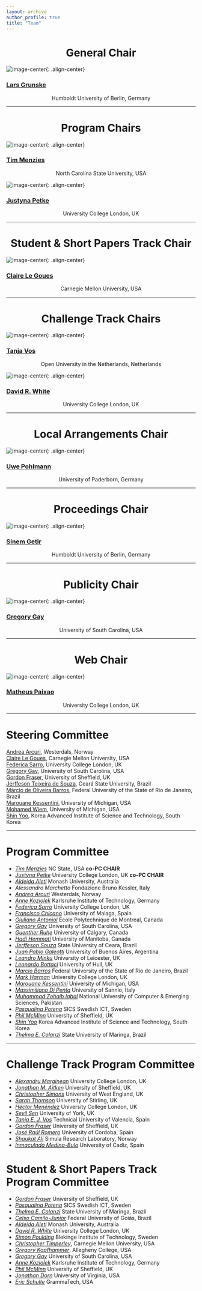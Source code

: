 ```yaml
---
layout: archive
author_profile: true
title: "Team"
---
```


<link rel="stylesheet" href="../css/organization.css">

<h1 style="text-align: center;" markdown="1">General Chair</h1>

![image-center](/images/lars.jpg){: .align-center}
<h3 class="person" markdown="1"><a href="https://www.informatik.hu-berlin.de/de/Members/lars-grunske" target="_blank">Lars Grunske</a></h3>
<center>Humboldt University of Berlin, Germany</center>

---

<h1 style="text-align: center;" markdown="1">Program Chairs</h1>

![image-center](/images/tim.jpg){: .align-center}
<h3 class="person" markdown="1"><a href="http://menzies.us/" target="_blank">Tim Menzies</a></h3>
<center>North Carolina State University, USA</center>

![image-center](/images/justyna.jpg){: .align-center}
<h3 class="person" markdown="1"><a href="http://www0.cs.ucl.ac.uk/staff/J.Petke/" target="_blank">Justyna Petke</a></h3>
<center>University College London, UK</center>

---

<h1 style="text-align: center;" markdown="1">Student & Short Papers Track Chair</h1>

![image-center](/images/claire.jpg){: .align-center}
<h3 class="person" markdown="1"><a href="https://clairelegoues.com/" target="_blank">Claire Le Goues</a></h3>
<center>Carnegie Mellon University, USA</center>

---

<h1 style="text-align: center;" markdown="1">Challenge Track Chairs</h1>

![image-center](/images/tanja.png){: .align-center}
<h3 class="person" markdown="1"><a href="http://tanjavos.com/" target="_blank">Tanja Vos</a></h3>
<center>Open University in the Netherlands, Netherlands</center>

![image-center](/images/david.jpg){: .align-center}
<h3 class="person" markdown="1"><a href="http://www.davidrwhite.co.uk/" target="_blank">David R. White</a></h3>
<center>University College London, UK</center>

---

<h1 style="text-align: center;" markdown="1">Local Arrangements Chair</h1>

![image-center](/images/uwe.jpg){: .align-center}
<h3 class="person" markdown="1"><a href="https://www.hni.uni-paderborn.de/swt/mitarbeiter/130201625100101/" target="_blank">Uwe Pohlmann</a></h3>
<center>University of Paderborn, Germany</center>

---
<h1 style="text-align: center;" markdown="1">Proceedings Chair</h1>

![image-center](/images/sinem.jpg){: .align-center}
<h3 class="person" markdown="1"><a href="https://www.informatik.hu-berlin.de/de/institut/mitarbeiter/1689441" target="_blank">Sinem Getir</a></h3>
<center>Humboldt University of Berlin, Germany </center>

---

<h1 style="text-align: center;" markdown="1">Publicity Chair</h1>

![image-center](/images/gregory.jpg){: .align-center}
<h3 class="person" markdown="1"><a href="http://www.greggay.com/" target="_blank">Gregory Gay</a></h3>
<center>University of South Carolina, USA</center>

---

<h1 style="text-align: center;" markdown="1">Web Chair</h1>

![image-center](/images/matheus.jpg){: .align-center}
<h3 class="person" markdown="1"><a href="http://www0.cs.ucl.ac.uk/staff/m.paixao/" target="_blank">Matheus Paixao</a></h3>
<center>University College London, UK</center>

---

<h1 style="text-align: left;" markdown="1">Steering Committee</h1>

<a href="http://folk.uio.no/arcuri/" target="_blank">Andrea Arcuri</a>, Westerdals, Norway   
<a href="https://clairelegoues.com/" target="_blank">Claire Le Goues</a>, Carnegie Mellon University, USA   
<a href="http://www0.cs.ucl.ac.uk/staff/F.Sarro/" target="_blank">Federica Sarro</a>, University College London, UK  
<a href="http://www.greggay.com/" target="_blank">Gregory Gay</a>, University of South Carolina, USA  
<a href="http://staffwww.dcs.shef.ac.uk/people/G.Fraser/" target="_blank">Gordon Fraser</a>, University of Sheffield, UK   
<a href="http://goes.uece.br/en/team.html" target="_blank">Jerffeson Teixeira de Souza</a>, Ceará State University, Brazil    
<a href="http://www.uniriotec.br/~marcio.barros/" target="_blank">Márcio de Oliveira Barros</a>, Federal University of the State of Rio de Janeiro, Brazil   
<a href="http://www-personal.umd.umich.edu/~marouane/" target="_blank">Marouane Kessentini</a>, University of Michigan, USA                       
<a href="http://mkaouer.net/" target="_blank">Mohamed Wiem</a>, University of Michigan, USA                                  
<a href="http://coinse.kaist.ac.kr/members/shin.yoo/" target="_blank">Shin Yoo</a>, Korea Advanced Institute of Science and Technology, South Korea   

---

  <h1 style="text-align: left;" markdown="1">Program Committee</h1>

  <ul>
  <li><em><a href="http://menzies.us" target="_blank">Tim Menzies</a></em> NC State, USA <b>co-PC CHAIR</b></li>
  <li><em><a href="http://www0.cs.ucl.ac.uk/staff/J.Petke/" target="_blank">Justyna Petke</a></em> University College London, UK <b>co-PC CHAIR</b></li>
  <li><em><a href="http://users.monash.edu.au/~aldeidaa/" target="_blank">Aldeida Aleti</a></em> Monash University, Australia</li>
  <li><em>Alessandro Marchetto</em>  Fondazione Bruno Kessler, Italy</li>
  <li><em><a href="http://folk.uio.no/arcuri/" target="_blank">Andrea Arcuri</a></em> Westerdals, Norway</li>
  <li><em><a href="http://sdq.ipd.kit.edu/people/anne_koziolek/" target="_blank">Anne Koziolek</a></em> Karlsruhe Institute of Technology, Germany</li>
  <li><em><a href="http://www0.cs.ucl.ac.uk/staff/F.Sarro/" target="_blank">Federica Sarro</a></em> University College London, UK</li>
  <li><em><a href="http://neo.lcc.uma.es/staff/francis/english/index_en.html" target="_blank">Francisco Chicano</a></em> University of Malaga, Spain</li>
  <li><em><a href="http://www.antoniol.net/" target="_blank">Giuliano Antoniol</a></em> Ecole Polytechnique de Montreal, Canada</li>
  <li><em><a href="http://www.greggay.com/" target="_blank">Gregory Gay</a></em> University of South Carolina, USA</li>
  <li><em><a href="http://ruhe.cpsc.ucalgary.ca/" target="_blank">Guenther Ruhe</a></em> University of Calgary, Canada</li>
  <li><em><a href="http://sealab.cs.umanitoba.ca/?page_id=149" target="_blank">Hadi Hemmati</a></em> University of Manitoba, Canada</li>
  <li><em><a href="http://goes.uece.br/en/team.html" target="_blank">Jerffeson Souza</a></em> State University of Ceara, Brazil</li>
  <li><em><a href="http://lafhis.dc.uba.ar/en/~jgaleotti" target="_blank">Juan Pablo Galeotti</a></em> University of Buenos Aires, Argentina</li>
  <li><em><a href="http://www.cs.le.ac.uk/people/llm11/" target="_blank">Leandro Minku</a></em> University of Leicester, UK</li>
  <li><em><a href="http://www2.hull.ac.uk/science/computer_science/our_staff/staff_profiles/len_bottaci.aspx" target="_blank">Leonardo Bottaci</a></em> University of Hull, UK</li>
  <li><em><a href="http://www.uniriotec.br/~marcio.barros/" target="_blank">Marcio Barros</a></em> Federal University of the State of Rio de Janeiro, Brazil</li>
  <li><em><a href="http://www0.cs.ucl.ac.uk/staff/mharman/" target="_blank">Mark Harman</a></em> University College London, UK</li>
  <li><em><a href="http://www-personal.umd.umich.edu/~marouane/" target="_blank">Marouane Kessentini</a></em> University of Michigan, USA</li>
<li><em><a href="http://www.ing.unisannio.it/mdipenta/" target="_blank">Massimiliano Di Penta</a></em> University of Sannio, Italy</li>
<li><em><a href="http://isb.nu.edu.pk/zohaib/" target="_blank">Muhammad Zohaib Iqbal</a></em> National University of Computer & Emerging Sciences, Pakistan</li>
<li><em><a href="https://www.sics.se/people/pasqualina-potena" target="_blank">Pasqualina Potena</a></em> SICS Swedish ICT, Sweden</li>
<li><em><a href="http://mcminn.io/" target="_blank">Phil McMinn</a></em> University of Sheffield, UK</li>
<li><em><a href="http://coinse.kaist.ac.kr/members/shin.yoo/" target="_blank">Shin Yoo</a></em> Korea Advanced Institute of Science and Technology, South Korea</li>
<li><em><a href="http://www.din.uem.br/~teclopes/" target="_blank">Thelma E. Colanzi</a></em> State University of Maringa, Brazil</li>
</ul>

---

<h1 style="text-align: left;" markdown="1">Challenge Track Program Committee</h1>

<ul>
<li><em><a href="http://alexandrumarginean.com/" target="_blank">Alexandru Marginean</a></em> University College London, UK</li>
<li><em><a href="https://www.sheffield.ac.uk/acse/research/groups/asrg/acl/jonathan" target="_blank">Jonathan M. Aitken</a></em> University of Sheffield, UK</li>
<li><em><a href="http://people.uwe.ac.uk/Pages/person.aspx?accountname=campus%5Ccl-simons" target="_blank">Christopher Simons</a></em> University of West England, UK</li>
<li><em><a href="http://www.cs.stir.ac.uk/~sto/" target="_blank">Sarah Thomson</a></em> University of Stirling, UK</li>
<li><em><a href="http://www0.cs.ucl.ac.uk/people/H.Menendez.html" target="_blank">Héctor Menéndez</a></em> University College London, UK</li>
<li><em><a href="http://web.cs.hacettepe.edu.tr/~ssen/" target="_blank">Sevil Sen</a></em> University of York, UK</li>
<li><em><a href="https://tanjavos.com/" target="_blank">Tanja E. J. Vos</a></em> Technical University of Valencia, Spain</li>
<li><em><a href="http://staffwww.dcs.shef.ac.uk/people/G.Fraser/" target="_blank">Gordon Fraser</a></em> University of Sheffield, UK</li>
<li><em><a href="http://www.uco.es/~in1rosaj/index_en.html" target="_blank">José Raúl Romero</a></em> University of Cordoba, Spain</li>
<li><em><a href="https://www.simula.no/people/shaukat" target="_blank">Shaukat Ali</a></em> Simula Research Laboratory, Norway</li>
<li><em><a href="http://neptuno.uca.es/~imedina/" target="_blank">Inmaculada Medina-Bulo</a></em> University of Cadiz, Spain</li>
</ul>

<h1 style="text-align: left;" markdown="1">Student & Short Papers Track Program Committee</h1>

<ul>
<li><em><a href="http://staffwww.dcs.shef.ac.uk/people/G.Fraser/" target="_blank">Gordon Fraser</a></em> University of Sheffield, UK</li>
<li><em><a href="https://www.sics.se/people/pasqualina-potena" target="_blank">Pasqualina Potena</a></em> SICS Swedish ICT, Sweden</li>
<li><em><a href="http://www.din.uem.br/~teclopes/" target="_blank">Thelma E. Colanzi</a></em> State University of Maringa, Brazil</li>
<li><em><a href="http://ic1.inf.ufg.br/site_celso/" target="_blank">Celso Camilo-Junior</a></em> Federal University of Goiás, Brazil</li>
<li><em><a href="http://users.monash.edu.au/~aldeidaa/" target="_blank">Aldeida Aleti</a></em> Monash University, Australia</li>
<li><em><a href="http://www.davidrwhite.co.uk/" target="_blank">David R. White</a></em> University College London, UK</li>
<li><em><a href="http://www.simonpoulding.net/" target="_blank">Simon Poulding</a></em> Blekinge Institute of Technology, Sweden</li>
<li><em><a href="https://www.cs.cmu.edu/directory/ctimperl" target="_blank">Christopher Timperley</a></em>, Carnegie Mellon University, USA</li>
<li><em><a href="http://sites.allegheny.edu/compsci/faculty/gregory-kapfhammer/" target="_blank">Gregory Kapfhammer</a></em>, Allegheny College, USA</li>
<li><em><a href="http://www.greggay.com/" target="_blank">Gregory Gay</a></em> University of South Carolina, USA</li>
<li><em><a href="http://sdq.ipd.kit.edu/people/anne_koziolek/" target="_blank">Anne Koziolek</a></em> Karlsruhe Institute of Technology, Germany</li>
<li><em><a href="http://mcminn.io/" target="_blank">Phil McMinn</a></em> University of Sheffield, UK</li>
<li><em><a href="http://www.cs.virginia.edu/~jad5ju/" target="_blank">Jonathan Dorn</a></em> University of Virginia, USA</li>
<li><em><a href="http://www.cs.unm.edu/~eschulte/" target="_blank">Eric Schulte</a></em> GrammaTech, USA</li>
</ul>
